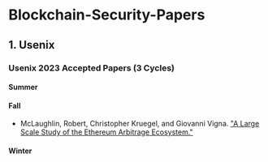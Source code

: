 # Blockchain-Security-Papers


## 1. Usenix
### Usenix 2023 Accepted Papers (3 Cycles)
#### Summer
#### Fall
* McLaughlin, Robert, Christopher Kruegel, and Giovanni Vigna. ["A Large Scale Study of the Ethereum Arbitrage Ecosystem."](https://www.usenix.org/conference/usenixsecurity23/presentation/mclaughlin) 


#### Winter
